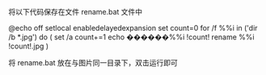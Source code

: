 将以下代码保存在文件 rename.bat 文件中

@echo off
setlocal enabledelayedexpansion
set count=0
for /f %%i in ('dir /b *.jpg') do (
    set /a count+=1
    echo ������%%i !count!
    rename %%i !count!.jpg
)

将 rename.bat 放在与图片同一目录下，双击运行即可
